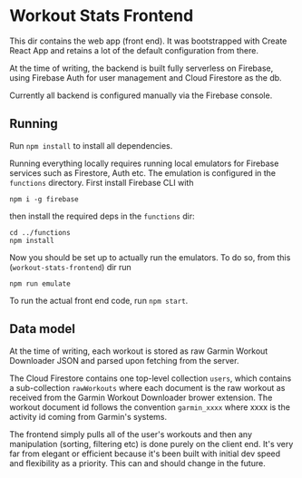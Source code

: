# Workout Stats Frontend

This dir contains the web app (front end). It was bootstrapped with Create React
App and retains a lot of the default configuration from there.

At the time of writing, the backend is built fully serverless on Firebase, using
Firebase Auth for user management and Cloud Firestore as the db.

Currently all backend is configured manually via the Firebase console.

## Running

Run `npm install` to install all dependencies.

Running everything locally requires running local emulators for Firebase services
such as Firestore, Auth etc. The emulation is configured in the `functions`
directory. First install Firebase CLI with

`npm i -g firebase`

then install the required deps in the `functions` dir:

```
cd ../functions
npm install
```

Now you should be set up to actually run the emulators. To do so, from this
(`workout-stats-frontend`) dir run

`npm run emulate`

To run the actual front end code, run `npm start`.

## Data model

At the time of writing, each workout is stored as raw Garmin Workout
Downloader JSON and parsed upon fetching from the server.

The Cloud Firestore contains one top-level collection `users`, which contains
a sub-collection `rawWorkouts` where each document is the raw workout as received
from the Garmin Workout Downloader brower extension. The workout document id
follows the convention `garmin_xxxx` where xxxx is the activity id coming from
Garmin's systems.

The frontend simply pulls all of the user's workouts and then any manipulation
(sorting, filtering etc) is done purely on the client end. It's very far from
elegant or efficient because it's been built with initial dev speed and
flexibility as a priority. This can and should change in the future.
